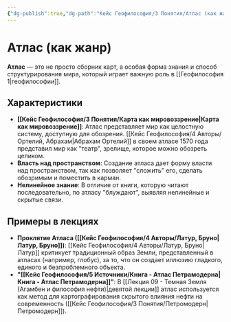 ```yaml
---
{"dg-publish":true,"dg-path":"Кейс Геофилософия/3 Понятия/Атлас (как жанр)","permalink":"/kejs-geofilosofiya/3-ponyatiya/atlas-kak-zhanr/","dgShowLocalGraph":true}
---
```


# Атлас (как жанр)

**Атлас** — это не просто сборник карт, а особая форма знания и способ структурирования мира, который играет важную роль в [[Геофилософия 1\|геофилософии]].

## Характеристики
- **[[Кейс Геофилософия/3 Понятия/Карта как мировоззрение\|Карта как мировоззрение]]**: Атлас представляет мир как целостную систему, доступную для обозрения. [[Кейс Геофилософия/4 Авторы/Ортелий, Абрахам\|Абрахам Ортелий]] в своем атласе 1570 года представил мир как "театр", зрелище, которое можно обозреть целиком.
- **Власть над пространством**: Создание атласа дает форму власти над пространством, так как позволяет "сложить" его, сделать обозримым и поместить в карман.
- **Нелинейное знание**: В отличие от книги, которую читают последовательно, по атласу "блуждают", выявляя нелинейные и скрытые связи.

## Примеры в лекциях
- **Проклятие Атласа ([[Кейс Геофилософия/4 Авторы/Латур, Бруно\|Латур, Бруно]])**: [[Кейс Геофилософия/4 Авторы/Латур, Бруно\|Латур]] критикует традиционный образ Земли, представленный в атласах (например, глобус), за то, что он создает иллюзию гладкого, единого и безпроблемного объекта.
- **"[[Кейс Геофилософия/5 Источники/Книга - Атлас Петрамодерна\|Книга - Атлас Петрамодерна]]"**: В [[Лекция 09 - Темная Земля (Агамбен и философия нефти)\|девятой лекции]] атлас используется как метод для картографирования скрытого влияния нефти на современность ([[Кейс Геофилософия/3 Понятия/Петромодерн\|Петромодерн]]).